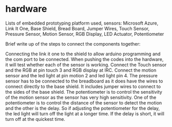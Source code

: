 # hardware

Lists of embedded prototyping platform used, sensors: Microsoft Azure, Link It One, Base Shield, Bread Board, Jumper Wires, Touch Sensor, Pressure Sensor, Motion Sensor, RGB Display, LED Actuator, Potentiometer

Brief write up of the steps to connect the components together:

Connecting the link it one to the shield to allow arduino programming and the com port to be connected. When pushing the codes into the hardware, it will test whether each of the sensor is working. Connect the Touch sensor and the RGB at pin touch 3 and RGB display at IRC. Connect the motion sensor and the led light at pin motion 2 and led light pin 4. The pressure sensor has to be connected to the breadboard as it does have the wires to connect directly to the base shield. It includes jumper wires to connect to the sides of the base shield. The potentiometer is to control the sensitivity of the motion sensor as the sensor has very high sensitivity. One of the potentiometer is to control the distance of the sensor to detect the motion and the other is the delay. So if adjusting the potentiometer for the delay, the led light will turn off the light at a longer time. If the delay is short, it will turn off at the quickest time.
